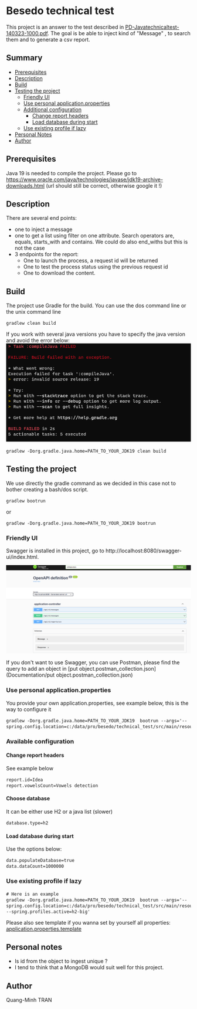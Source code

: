 # Besedo technical test

This project is an answer to the test described in [PD-Javatechnicaltest-140323-1000.pdf](Documentation/PD-Javatechnicaltest-140323-1000.pdf).
The goal is be able to inject kind of "Message" , to search them and to generate a csv report.

## Summary

- [Prerequisites](#prerequisites)
- [Description](#description)
- [Build](#build)
- [Testing the project](#testing-the-project)
  - [Friendly UI](#friendly-ui)
  - [Use personal application.properties](#use-personal-applicationproperties)
  - [Additional configuration](#additional-configuration)
    - [Change report headers](#change-report-headers)
    - [Load database during start](#load-database-during-start)
  - [Use existing profile if lazy](#use-personal-applicationproperties)
- [Personal Notes](#personal-notes)
- [Author](#author)

## Prerequisites

Java 19 is needed to compile the project.
Please go to https://www.oracle.com/java/technologies/javase/jdk19-archive-downloads.html (url should still be correct, otherwise google it !)

## Description
There are several end points:
- one to inject a message
- one to get a list using filter on one attribute. Search operators are, equals, starts_with and contains. We could do also end_withs but this is not the case
- 3 endpoints for the report:
  - One to launch the process, a request id will be returned
  - One to test the process status using the previous request id
  - One to download the content.


## Build

The project use Gradle for the build.
You can use the dos command line or the unix command line

```
gradlew clean build
```

If you work with several java versions you have to specify the java version and avoid the error below:
![img.png](Documentation/compilation_failed.png)

```
gradlew -Dorg.gradle.java.home=PATH_TO_YOUR_JDK19 clean build 
```

## Testing the project

We use directly the gradle command as we decided in this case not to bother creating a bash/dos script.

```
gradlew bootrun
```
or
```
gradlew -Dorg.gradle.java.home=PATH_TO_YOUR_JDK19 bootrun 
```

### Friendly UI
Swagger is installed in this project, go to http://localhost:8080/swagger-ui/index.html.

![img.png](Documentation/swagger.png)

If you don't want to use Swagger, you can use Postman, please find the query to add an object in [put object.postman_collection.json](Documentation/put object.postman_collection.json)

### Use personal application.properties
You provide your own application.properties, see example below, this is the way to configure it
```
gradlew -Dorg.gradle.java.home=PATH_TO_YOUR_JDK19  bootrun --args='--spring.config.location=c:/data/pro/besedo/technical_test/src/main/resources/application.properties'
```

### Available configuration

#### Change report headers
See example below
```
report.id=Idea
report.vowelsCount=Vowels detection
```

#### Choose database
It can be either use H2 or a java list (slower)
```
database.type=h2
```

#### Load database during start
Use the options below:

```
data.populateDatabase=true
data.dataCount=1000000
```

### Use existing profile if lazy
```
# Here is an example
gradlew -Dorg.gradle.java.home=PATH_TO_YOUR_JDK19  bootrun --args='--spring.config.location=c:/data/pro/besedo/technical_test/src/main/resources/application.properties --spring.profiles.active=h2-big'
```

Please also see template if you wanna set by yourself all properties: [application.properties.template](src/main/resources/application.properties.template)

## Personal notes

- Is id from the object to ingest unique ?
- I tend to think that a MongoDB would suit well for this project. 

## Author

Quang-Minh TRAN